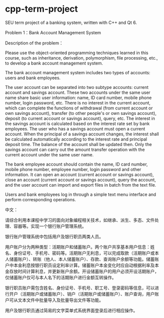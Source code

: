 # cpp-term-project

SEU term project of a banking system, written with C++ and Qt 6.

Problem 1：Bank Account Management System

Description of the problem：

Please use the object-oriented programming techniques learned in this course, such as inheritance, derivation, polymorphism, file processing, etc., to develop a bank account management system.

The bank account management system includes two types of accounts: users and bank employees.

The user account can be separated into two subtype accounts: current account and savings account. These two accounts under the same user name share basic user information: name, ID card number, mobile phone number, login password, etc. There is no interest in the current account, which can complete the functions of withdrawal (from current account or own savings account), transfer (to other people's or own savings account), deposit (to current account or savings account), query, etc. The interest in the savings account is calculated based on the interest rate set by bank employees. The user who has a savings account must open a current account. When the principal of a savings account changes, the interest shall be calculated automatically according to the interest rate and principal deposit time. The balance of the account shall be updated then. Only the savings account can carry out the amount transfer operation with the current account under the same user name.

The bank employee account should contain the name, ID card number, mobile phone number, employee number, login password and other information. It can open an account (current account or savings account), close an account (current account or savings account), query the account, and the user account can import and export files in batch from the text file.

Users and bank employees log in through a simple text menu interface and perform corresponding operations.

中文：

请综合利用本课程中学习的面向对象编程相关技术，如继承、派生、多态、文件处理、容器等。实现一个银行账户管理系统。

银行账户管理系统中包括用户及银行职员两类人员。

用户账户分为两种类型：活期账户和储蓄账户。两个账户共享基本用户信息：姓名、身份证号、手机号、密码等。活期账户无利息，可以完成取款（活期账户或本人储蓄账户）、转账（他人、本人储蓄账户）、存款、查询账户余额等功能。储蓄账户中本金利息按银行职员设定利率计算。储蓄账户本金变化时应自动根据利率及本金存放时间计算利息，并更新账户余额。开设储蓄账户的用户必须开设活期账户，仅储蓄账户仅可与本人名下的活期账户进行金额互转操作。

银行职员账户需包含姓名、身份证号、手机号、职工号、登录密码等信息，可以进行开户（活期账户或储蓄账户）、销户（活期账户或储蓄账户）、账户查询，用户账户可从文本文件中批量导入及批量导出文件等功能。

用户及银行职员通过简易的文字菜单式系统界面登录后进行相应操作。
